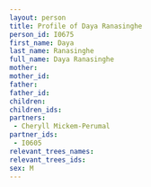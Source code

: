 ```yaml
---
layout: person
title: Profile of Daya Ranasinghe
person_id: I0675
first_name: Daya
last_name: Ranasinghe
full_name: Daya Ranasinghe
mother: 
mother_id: 
father: 
father_id: 
children:
children_ids:
partners:
 - Cheryll Mickem-Perumal
partner_ids:
 - I0605
relevant_trees_names:
relevant_trees_ids:
sex: M
---
```


